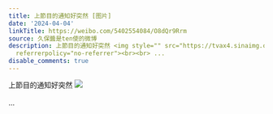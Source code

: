 ```yaml
---
title: 上節目的通知好突然 [图片]
date: '2024-04-04'
linkTitle: https://weibo.com/5402554084/O8dQr9Rrm
source: 久保醬是ten使的微博
description: 上節目的通知好突然 <img style="" src="https://tvax4.sinaimg.cn/large/005TCz76gy1hofa0q66dgj30lt0hitbu.jpg"
  referrerpolicy="no-referrer"><br><br> ...
disable_comments: true
---
```

上節目的通知好突然 <img style="" src="https://tvax4.sinaimg.cn/large/005TCz76gy1hofa0q66dgj30lt0hitbu.jpg" referrerpolicy="no-referrer"><br><br> ...